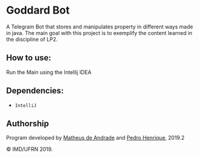 # Goddard Bot

A Telegram Bot that stores and manipulates property in different ways made in java. The main goal with this project is to exemplify the content learned in the discipline of LP2.

## How to use:
Run the Main using the Intellij IDEA



## Dependencies:
* `IntelliJ`

## Authorship
Program developed by [Matheus de Andrade](https://github.com/matheusmas132) and [Pedro Henrique](https://github.com/pedrocardoso5), 2019.2

&copy; IMD/UFRN 2019.
